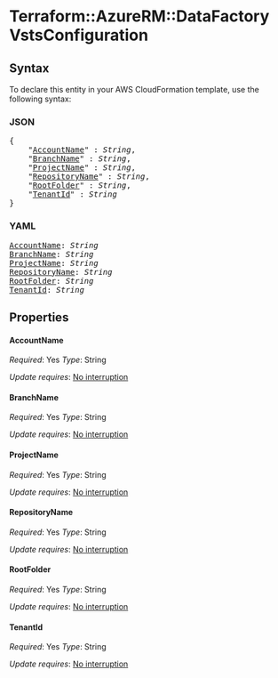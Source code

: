 # Terraform::AzureRM::DataFactory VstsConfiguration

## Syntax

To declare this entity in your AWS CloudFormation template, use the following syntax:

### JSON

<pre>
{
    "<a href="#accountname" title="AccountName">AccountName</a>" : <i>String</i>,
    "<a href="#branchname" title="BranchName">BranchName</a>" : <i>String</i>,
    "<a href="#projectname" title="ProjectName">ProjectName</a>" : <i>String</i>,
    "<a href="#repositoryname" title="RepositoryName">RepositoryName</a>" : <i>String</i>,
    "<a href="#rootfolder" title="RootFolder">RootFolder</a>" : <i>String</i>,
    "<a href="#tenantid" title="TenantId">TenantId</a>" : <i>String</i>
}
</pre>

### YAML

<pre>
<a href="#accountname" title="AccountName">AccountName</a>: <i>String</i>
<a href="#branchname" title="BranchName">BranchName</a>: <i>String</i>
<a href="#projectname" title="ProjectName">ProjectName</a>: <i>String</i>
<a href="#repositoryname" title="RepositoryName">RepositoryName</a>: <i>String</i>
<a href="#rootfolder" title="RootFolder">RootFolder</a>: <i>String</i>
<a href="#tenantid" title="TenantId">TenantId</a>: <i>String</i>
</pre>

## Properties

#### AccountName

_Required_: Yes
_Type_: String

_Update requires_: [No interruption](https://docs.aws.amazon.com/AWSCloudFormation/latest/UserGuide/using-cfn-updating-stacks-update-behaviors.html#update-no-interrupt)

#### BranchName

_Required_: Yes
_Type_: String

_Update requires_: [No interruption](https://docs.aws.amazon.com/AWSCloudFormation/latest/UserGuide/using-cfn-updating-stacks-update-behaviors.html#update-no-interrupt)

#### ProjectName

_Required_: Yes
_Type_: String

_Update requires_: [No interruption](https://docs.aws.amazon.com/AWSCloudFormation/latest/UserGuide/using-cfn-updating-stacks-update-behaviors.html#update-no-interrupt)

#### RepositoryName

_Required_: Yes
_Type_: String

_Update requires_: [No interruption](https://docs.aws.amazon.com/AWSCloudFormation/latest/UserGuide/using-cfn-updating-stacks-update-behaviors.html#update-no-interrupt)

#### RootFolder

_Required_: Yes
_Type_: String

_Update requires_: [No interruption](https://docs.aws.amazon.com/AWSCloudFormation/latest/UserGuide/using-cfn-updating-stacks-update-behaviors.html#update-no-interrupt)

#### TenantId

_Required_: Yes
_Type_: String

_Update requires_: [No interruption](https://docs.aws.amazon.com/AWSCloudFormation/latest/UserGuide/using-cfn-updating-stacks-update-behaviors.html#update-no-interrupt)

